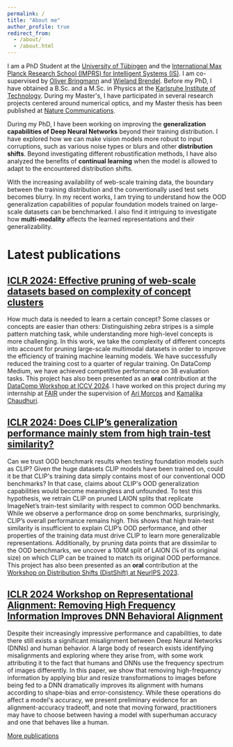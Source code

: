 ```yaml
---
permalink: /
title: "About me"
author_profile: true
redirect_from: 
  - /about/
  - /about.html
---
```

I am a PhD Student at the [University of Tübingen](https://uni-tuebingen.de/en/) and the [International Max Planck Research School (IMPRS) for Intelligent Systems (IS)](https://imprs.is.mpg.de/). I am co-supervised by [Oliver Bringmann](https://www.embedded.uni-tuebingen.de/team/oliver-bringmann/) and [Wieland Brendel](https://scholar.google.de/citations?user=v-JL-hsAAAAJ). Before my PhD, I have obtained a B.Sc. and a M.Sc. in Physics at the [Karlsruhe Institute of Technology](https://www.kit.edu/english/index.php). During my Master's, I have participated in several research projects centered around numerical optics, and my Master thesis has been published at [Nature Communications](https://www.nature.com/articles/s41467-019-13748-4).

During my PhD, I have been working on improving the **generalization capabilities of Deep Neural Networks** beyond their training distribution. I have explored how we can make vision models more robust to input corruptions, such as various noise types or blurs and other **distribution shifts**. Beyond investigating different robustification methods, I have also analyzed the benefits of **continual learning** when the model is allowed to adapt to the encountered distribution shifts.

With the increasing availability of web-scale training data, the boundary between the training distribution and the conventionally used test sets becomes blurry. In my recent works, I am trying to understand how the OOD generalization capabilities of popular foundation models trained on large-scale datasets can be benchmarked. I also find it intriguing to investigate how **multi-modality** affects the learned representations and their generalizability.


Latest publications
======

[ICLR 2024: Effective pruning of web-scale datasets based on complexity of concept clusters](https://openreview.net/forum?id=CtOA9aN8fr)
---------------

How much data is needed to learn a certain concept? Some classes or concepts are easier than others: Distinguishing zebra stripes is a simple pattern matching task, while understanding more high-level concepts is more challenging. In this work, we take the complexity of different concepts into account for pruning large-scale multimodal datasets in order to improve the efficiency of training machine learning models. We have successfully reduced the training cost to a quarter of regular training. On DataComp Medium, we have achieved competitive performance on 38 evaluation tasks. This project has also been presented as an **oral** contribution at the [DataComp Workshop at ICCV 2024](https://www.datacomp.ai/workshop.html). I have worked on this project during my internship at [FAIR](https://ai.meta.com/research/) under the supervision of [Ari Morcos](https://www.arimorcos.com/) and [Kamalika Chaudhuri](https://cseweb.ucsd.edu/~kamalika/).

[ICLR 2024: Does CLIP’s generalization performance mainly stem from high train-test similarity?](https://openreview.net/forum?id=tnBaiidobu)
---------------

Can we trust OOD benchmark results when testing foundation models such as CLIP? Given the huge datasets CLIP models have been trained on, could it be that CLIP's training data simply contains most of our conventional OOD benchmarks? In that case, claims about CLIP's OOD generalization capabilities would become meaningless and unfounded. To test this hypothesis, we retrain CLIP on pruned LAION splits that replicate ImageNet’s train-test similarity with respect to common OOD benchmarks. While we observe a performance drop on some benchmarks, surprisingly, CLIP’s overall performance remains high. This shows that high train-test similarity is insufficient to explain CLIP’s OOD performance, and other properties of the training data must drive CLIP to learn more generalizable representations. Additionally, by pruning data points that are dissimilar to the OOD benchmarks, we uncover a 100M split of LAION (¼ of its original size) on which CLIP can be trained to match its original OOD performance. This project has also been presented as an **oral** contribution at the [Workshop on Distribution Shifts (DistShift) at NeurIPS 2023](https://sites.google.com/view/distshift2023).


[ICLR 2024 Workshop on Representational Alignment: Removing High Frequency Information Improves DNN Behavioral Alignment](https://openreview.net/forum?id=Ho0x9DgdZw)
---------------

Despite their increasingly impressive performance and capabilities, to date there still exists a significant misalignment between Deep Neural Networks (DNNs) and human behavior. A large body of research exists identifying misalignments and exploring where they arise from, with some work attributing it to the fact that humans and DNNs use the frequency spectrum of images differently. In this paper, we show that removing high-frequency information by applying blur and resize transformations to images before being fed to a DNN dramatically improves its alignment with humans according to shape-bias and error-consistency. While these operations do affect a model's accuracy, we present preliminary evidence for an alignment-accuracy tradeoff, and note that moving forward, practitioners may have to choose between having a model with superhuman accuracy and one that behaves like a human.

[More publications](https://evgeniarusak.github.io/publications)


